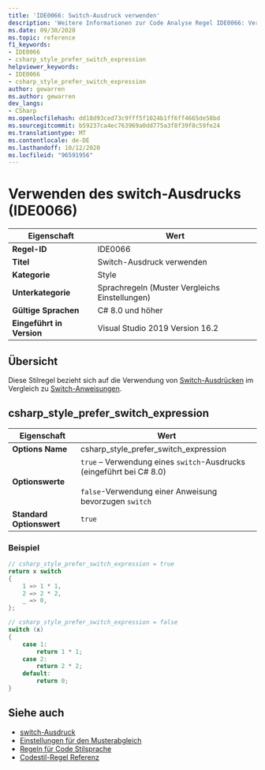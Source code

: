 ```yaml
---
title: 'IDE0066: Switch-Ausdruck verwenden'
description: 'Weitere Informationen zur Code Analyse Regel IDE0066: Verwenden des switch-Ausdrucks'
ms.date: 09/30/2020
ms.topic: reference
f1_keywords:
- IDE0066
- csharp_style_prefer_switch_expression
helpviewer_keywords:
- IDE0066
- csharp_style_prefer_switch_expression
author: gewarren
ms.author: gewarren
dev_langs:
- CSharp
ms.openlocfilehash: dd18d93ced73c9fff5f1024b1ff6ff4665de58bd
ms.sourcegitcommit: b59237ca4ec763969a0dd775a3f8f39f8c59fe24
ms.translationtype: MT
ms.contentlocale: de-DE
ms.lasthandoff: 10/12/2020
ms.locfileid: "96591956"
---
```

# <a name="use-switch-expression-ide0066"></a>Verwenden des switch-Ausdrucks (IDE0066)

|Eigenschaft|Wert|
|-|-|
| **Regel-ID** | IDE0066 |
| **Titel** | Switch-Ausdruck verwenden |
| **Kategorie** | Style |
| **Unterkategorie** | Sprachregeln (Muster Vergleichs Einstellungen) |
| **Gültige Sprachen** | C# 8.0 und höher |
| **Eingeführt in Version** | Visual Studio 2019 Version 16.2 |

## <a name="overview"></a>Übersicht

Diese Stilregel bezieht sich auf die Verwendung von [Switch-Ausdrücken](../../../csharp/language-reference/operators/switch-expression.md) im Vergleich zu [Switch-Anweisungen](../../../csharp/language-reference/keywords/switch.md).

## <a name="csharp_style_prefer_switch_expression"></a>csharp_style_prefer_switch_expression

|Eigenschaft|Wert|
|-|-|
| **Options Name** | csharp_style_prefer_switch_expression |
| **Optionswerte** | `true` – Verwendung eines `switch`-Ausdrucks (eingeführt bei C# 8.0)<br /><br />`false`-Verwendung einer Anweisung bevorzugen `switch` |
| **Standard Optionswert** | `true` |

### <a name="example"></a>Beispiel

```csharp
// csharp_style_prefer_switch_expression = true
return x switch
{
    1 => 1 * 1,
    2 => 2 * 2,
    _ => 0,
};

// csharp_style_prefer_switch_expression = false
switch (x)
{
    case 1:
        return 1 * 1;
    case 2:
        return 2 * 2;
    default:
        return 0;
}
```

## <a name="see-also"></a>Siehe auch

- [switch-Ausdruck](../../../csharp/language-reference/operators/switch-expression.md)
- [Einstellungen für den Musterabgleich](pattern-matching-preferences.md)
- [Regeln für Code Stilsprache](language-rules.md)
- [Codestil-Regel Referenz](index.md)
